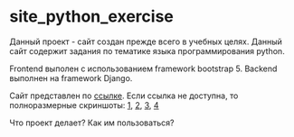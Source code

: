 # site_python_exercise

Данный проект - сайт создан прежде всего в учебных целях. Данный сайт содержит задания по тематике языка программирования python.

Frontend выполен с использованием framework bootstrap 5. 
Backend выполнен на framework Django.

Сайт представлен по [ссылке](http://jureti.ru/).
Если ссылка не доступна, то полноразмерные скриншоты: [1](/screenshots/1.png), [2](/screenshots/2.png), [3](/screenshots/1.png), [4](/screenshots/1.png)

Что проект делает?
Как им пользоваться?

